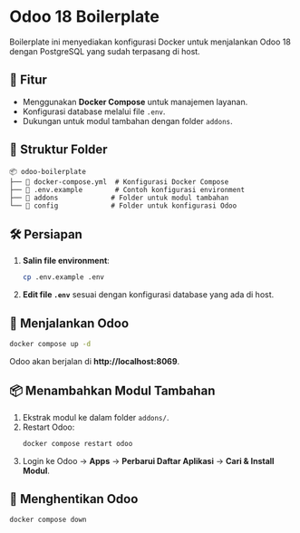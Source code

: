 # Odoo 18 Boilerplate

Boilerplate ini menyediakan konfigurasi Docker untuk menjalankan Odoo 18 dengan PostgreSQL yang sudah terpasang di host.

## 🚀 Fitur
- Menggunakan **Docker Compose** untuk manajemen layanan.
- Konfigurasi database melalui file `.env`.
- Dukungan untuk modul tambahan dengan folder `addons`.

## 📂 Struktur Folder
```
📦 odoo-boilerplate
├── 📜 docker-compose.yml  # Konfigurasi Docker Compose
├── 📜 .env.example        # Contoh konfigurasi environment
├── 📂 addons             # Folder untuk modul tambahan
└── 📂 config             # Folder untuk konfigurasi Odoo
```

## 🛠 Persiapan
1. **Salin file environment**:
   ```sh
   cp .env.example .env
   ```
2. **Edit file `.env`** sesuai dengan konfigurasi database yang ada di host.

## 🚀 Menjalankan Odoo
```sh
docker compose up -d
```
Odoo akan berjalan di **http://localhost:8069**.

## 📦 Menambahkan Modul Tambahan
1. Ekstrak modul ke dalam folder `addons/`.
2. Restart Odoo:
   ```sh
   docker compose restart odoo
   ```
3. Login ke Odoo → **Apps** → **Perbarui Daftar Aplikasi** → **Cari & Install Modul**.

## 🛑 Menghentikan Odoo
```sh
docker compose down
```


